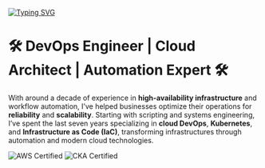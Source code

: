 [![Typing SVG](https://readme-typing-svg.demolab.com?font=Fira+Code&size=21&pause=500&color=185570&vCenter=true&repeat=false&width=435&lines=Hi%2C+I%E2%80%99m+Mo+;Platform+DevOps++Engineer)](https://github.com/OpsMo/OpsMo)


# 🛠️ DevOps Engineer | Cloud Architect | Automation Expert 🛠️

With around a decade of experience in **high-availability infrastructure** and workflow automation, I’ve helped businesses optimize their operations for **reliability** and **scalability**. Starting with scripting and systems engineering, I’ve spent the last seven years specializing in **cloud DevOps**, **Kubernetes**, and **Infrastructure as Code (IaC)**, transforming infrastructures through automation and modern cloud technologies.




![AWS Certified](https://img.shields.io/badge/AWS-Certified-orange)
![CKA Certified](https://img.shields.io/badge/Kubernetes-CKA-blue)
<!--
**OpsMo/OpsMo** is a ✨ _special_ ✨ repository because its `README.md` (this file) appears on your GitHub profile.

Here are some ideas to get you started:

- 🔭 I’m currently working on ...
- 🌱 I’m currently learning ...
- 👯 I’m looking to collaborate on ...
- 🤔 I’m looking for help with ...
- 💬 Ask me about ...
- 📫 How to reach me: ...
- 😄 Pronouns: He/Him
- ⚡ Fun fact: ...
-->
